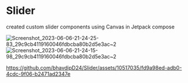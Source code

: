 # Slider
created custom slider components using Canvas in Jetpack compose



![Screenshot_2023-06-06-21-24-25-83_29c9cb4119160046fdbcba80b2d5e3ac~2](https://github.com/bhavdipD24/Slider/assets/10517035/7d4503e2-6bed-4f85-8a20-4089501c41ff)
![Screenshot_2023-06-06-21-24-15-98_29c9cb4119160046fdbcba80b2d5e3ac~2](https://github.com/bhavdipD24/Slider/assets/10517035/e091e785-9847-41ba-8cba-8008492aae7b)


https://github.com/bhavdipD24/Slider/assets/10517035/fd9a98ed-adb0-4cdc-9f06-b2471ad2347e

